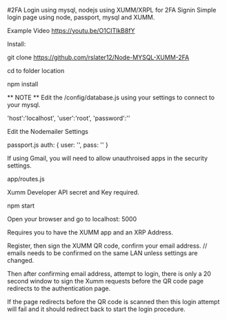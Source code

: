 #2FA Login using mysql, nodejs using XUMM/XRPL for 2FA Signin
Simple login page using node, passport, mysql and XUMM.

Example Video
https://youtu.be/O1CITlkB8fY

Install:

git clone https://github.com/rslater12/Node-MYSQL-XUMM-2FA

cd to folder location

npm install

** NOTE ** Edit the /config/database.js using your settings to connect to your mysql.

'host':'localhost', 'user':'root', 'password':''

Edit the Nodemailer Settings

passport.js auth: { user: '', pass: '' }

If using Gmail, you will need to allow unauthroised apps in the security settings.

app/routes.js

Xumm Developer API secret and Key required.

npm start

Open your browser and go to localhost: 5000

Requires you to have the XUMM app and an XRP Address.

Register, then sign the XUMM QR code, confirm your email address. // emails needs to be confirmed on the same LAN unless settings are changed.

Then after confirming email address, attempt to login, there is only a 20 second window to sign the Xumm requests before the QR code page redirects to the authentication page.

If the page redirects before the QR code is scanned then this login attempt will fail and it should redirect back to start the login procedure.
